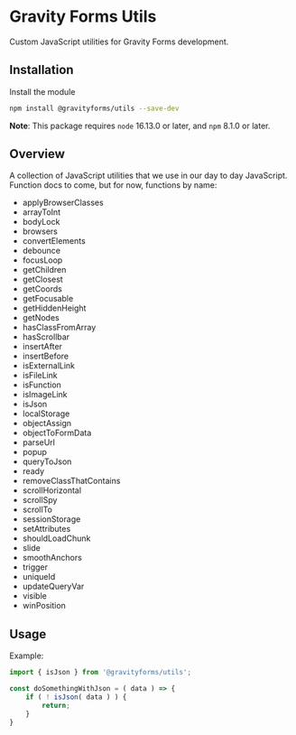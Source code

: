 # Gravity Forms Utils

Custom JavaScript utilities for Gravity Forms development.

## Installation

Install the module

```bash
npm install @gravityforms/utils --save-dev
```

**Note**: This package requires `node` 16.13.0 or later, and `npm` 8.1.0 or later.

## Overview

A collection of JavaScript utilities that we use in our day to day JavaScript. Function docs to come, but for now, functions by name:

- applyBrowserClasses
- arrayToInt
- bodyLock
- browsers
- convertElements
- debounce
- focusLoop
- getChildren
- getClosest
- getCoords
- getFocusable
- getHiddenHeight
- getNodes
- hasClassFromArray
- hasScrollbar
- insertAfter
- insertBefore
- isExternalLink
- isFileLink
- isFunction
- isImageLink
- isJson
- localStorage
- objectAssign
- objectToFormData
- parseUrl
- popup
- queryToJson
- ready
- removeClassThatContains
- scrollHorizontal
- scrollSpy
- scrollTo
- sessionStorage
- setAttributes
- shouldLoadChunk
- slide
- smoothAnchors
- trigger
- uniqueId
- updateQueryVar
- visible
- winPosition

## Usage

Example:

```js
import { isJson } from '@gravityforms/utils';

const doSomethingWithJson = ( data ) => {
	if ( ! isJson( data ) ) {
		return;
    }
}
```


